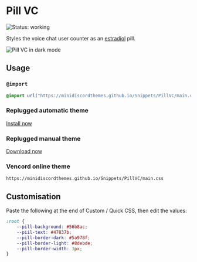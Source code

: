 # Pill VC
![Status: working](https://img.shields.io/badge/status-working-green?style=flat-square)

Styles the voice chat user counter as an [estradiol](https://www.drugs.com/estradiol.html) pill.

![Pill VC in dark mode](preview.avif)

## Usage
### `@import`
```css
@import url("https://minidiscordthemes.github.io/Snippets/PillVC/main.css");
```
### Replugged automatic theme
[Install now](https://replugged.dev/install?identifier=net.saltssaumure.PillVC)
### Replugged manual theme
[Download now](https://github.com/MiniDiscordThemes/Snippets/releases/latest/download/net.saltssaumure.PillVC.asar)
### Vencord online theme
```
https://minidiscordthemes.github.io/Snippets/PillVC/main.css
```

## Customisation
Paste the following at the end of Custom / Quick CSS, then edit the values:
```css
:root {
    --pill-background: #56b8ac;
    --piil-text: #47837b;
    --pill-border-dark: #5a978f;
    --pill-border-light: #8debde;
    --pill-border-width: 3px;
}
```